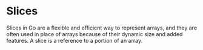 # Slices

Slices in Go are a flexible and efficient way to represent arrays, and they are often used in place of arrays because of their dynamic size and added features. A slice is a reference to a portion of an array.
